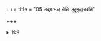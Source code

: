 +++
title = "05 उद्ग्राभञ् चेति जुहूमुद्यच्छति"

+++

<details><summary>थिते</summary>

5. With udgrābhaṁ ca...[^1] he lifts up the Juhū; with nigrābham ca...[^2] he puts down the Upabhr̥t.  

[^1-2]: TS 1.13.6.
</details>
